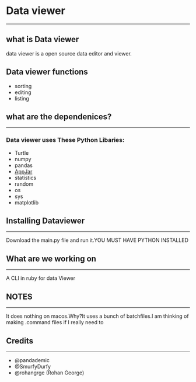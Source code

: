 # Data viewer
_____
##  what is Data viewer
data viewer is a open source data editor and viewer.

## Data viewer functions
- sorting
- editing
- listing

## what are the dependenices?
____
### Data viewer uses These Python Libaries:
- Turtle
- numpy
- pandas
- [AppJar](https://github.com/jarvisteach/appJar)
- statistics
- random
- os
- sys
- matplotlib
## Installing Dataviewer
____
Download the main.py file and run it.YOU MUST HAVE PYTHON INSTALLED

## What are we working on
_____
A CLI in ruby for data Viewer

## NOTES
___
It does nothing on macos.Why?It uses a bunch of batchfiles.I am thinking of making .command files if I really need to
## Credits
___
- @pandademic
- @SmurfyDurfy
- @rohangrge (Rohan George)
